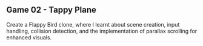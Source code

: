 ## Game 02 - Tappy Plane

Create a Flappy Bird clone, where I learnt about scene creation, input handling, collision detection, and the implementation of parallax scrolling for enhanced visuals.
